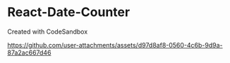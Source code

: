 # React-Date-Counter
Created with CodeSandbox



https://github.com/user-attachments/assets/d97d8af8-0560-4c6b-9d9a-87a2ac667d46

